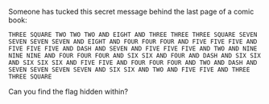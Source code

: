 Someone has tucked this secret message behind the last page of a comic book:

`THREE SQUARE TWO TWO TWO AND EIGHT AND THREE THREE THREE SQUARE SEVEN SEVEN SEVEN SEVEN AND EIGHT AND FOUR FOUR FOUR AND FIVE FIVE FIVE AND FIVE FIVE FIVE AND DASH AND SEVEN AND FIVE FIVE FIVE AND TWO AND NINE NINE NINE AND FOUR FOUR FOUR AND SIX SIX AND FOUR AND DASH AND SIX SIX AND SIX SIX SIX AND FIVE FIVE AND FOUR FOUR FOUR AND TWO AND DASH AND SEVEN SEVEN SEVEN SEVEN AND SIX SIX AND TWO AND FIVE FIVE AND THREE THREE SQUARE`

Can you find the flag hidden within?